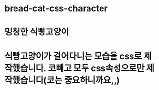 # bread-cat-css-character

<h1> 멍청한 식빵고양이 <h1>
<p> 식빵고양이가 걸어다니는 모습을 css로 제작했습니다. 코빼고 모두 css속성으로만 제작했습니다(코는 중요하니까요,,) </p>
